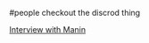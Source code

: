 #people 
checkout the discrod thing

[Interview with Manin](https://golem.ph.utexas.edu/category/2009/11/interview_with_manin.html#c062421)

